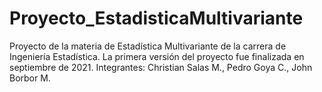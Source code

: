 # Proyecto_EstadisticaMultivariante
Proyecto de la materia de Estadística Multivariante de la carrera de Ingeniería Estadística. La primera versión del proyecto fue finalizada en septiembre de 2021. Integrantes: Christian Salas M., Pedro Goya C., John Borbor M.
